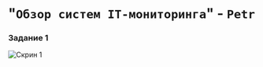 # "`Обзор систем IT-мониторинга`" - `Petr`

### Задание 1

![Скрин 1](https://github.com/tprvx/Netology-Homeworks/blob/8.4-Netology/img_homework/1.1.png?raw=true)
